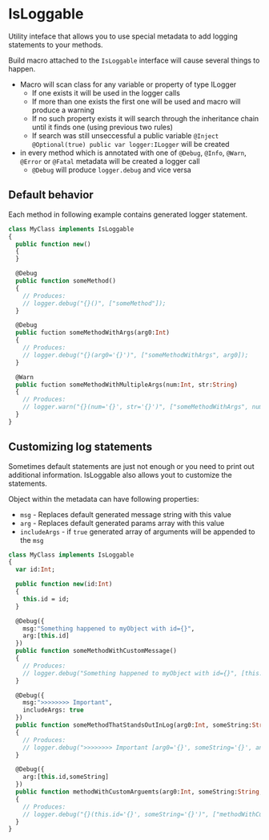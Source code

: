 # IsLoggable

Utility inteface that allows you to use special metadata to add logging statements to your methods.

Build macro attached to the `IsLoggable` interface will cause several things to happen.
- Macro will scan class for any variable or property of type ILogger
  - If one exists it will be used in the logger calls
  - If more than one exists the first one will be used and macro will produce a warning
  - If no such property exists it will search through the inheritance chain until it finds one (using previous two rules)
  - If search was still unseccessful a public variable `@Inject @Optional(true) public var logger:ILogger` will be created
- in every method which is annotated with one of `@Debug`, `@Info`, `@Warn`, `@Error` or `@Fatal` metadata will be created a logger call
  - `@Debug` will produce `logger.debug` and vice versa


## Default behavior

Each method in following example contains generated logger statement.

```haxe
class MyClass implements IsLoggable
{
  public function new()
  {
  }

  @Debug
  public function someMethod()
  {
    // Produces:
    // logger.debug("{}()", ["someMethod"]);
  }

  @Debug
  public fuction someMethodWithArgs(arg0:Int)
  {
    // Produces:
    // logger.debug("{}(arg0='{}')", ["someMethodWithArgs", arg0]);
  }

  @Warn
  public fuction someMethodWithMultipleArgs(num:Int, str:String)
  {
    // Produces:
    // logger.warn("{}(num='{}', str='{}')", ["someMethodWithArgs", num, str]);
  }
}
```

## Customizing log statements

Sometimes default statements are just not enough or you need to print out additional information. IsLoggable also allows yout to customize the statements.

Object within the metadata can have following properties:
- `msg` - Replaces default generated message string with this value
- `arg` - Replaces default generated params array with this value
- `includeArgs` - if `true` generated array of arguments will be appended to the `msg`

```haxe
class MyClass implements IsLoggable
{
  var id:Int;

  public function new(id:Int)
  {
    this.id = id;
  }

  @Debug({
    msg:"Something happened to myObject with id={}",
    arg:[this.id]
  })
  public function someMethodWithCustomMessage()
  {
    // Produces:
    // logger.debug("Something happened to myObject with id={}", [this.id]);
  }

  @Debug({
    msg:">>>>>>>> Important",
    includeArgs: true
  })
  public function someMethodThatStandsOutInLog(arg0:Int, someString:String, anotherString:String)
  {
    // Produces:
    // logger.debug(">>>>>>>> Important [arg0='{}', someString='{}', anotherString='{}']", [arg0, someString, anotherString]);
  }

  @Debug({
    arg:[this.id,someString]
  })
  public function methodWithCustomArguemts(arg0:Int, someString:String, anotherString:String)
  {
    // Produces:
    // logger.debug("{}(this.id='{}', someString='{}')", ["methodWithCustomArguemts", this.id, someString]);
  }
}
```
